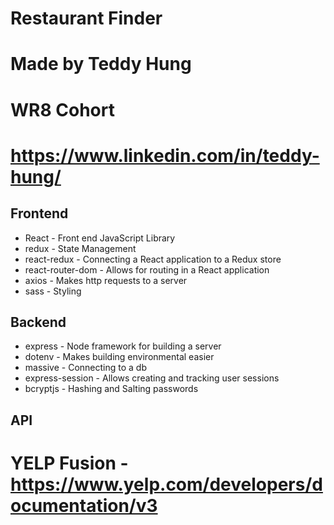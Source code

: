 # Restaurant Finder

# Made by Teddy Hung
# WR8 Cohort
# https://www.linkedin.com/in/teddy-hung/

## Frontend
* React - Front end JavaScript Library
* redux - State Management
* react-redux - Connecting a React application to a Redux store
* react-router-dom - Allows for routing in a React application
* axios - Makes http requests to a server
* sass - Styling

## Backend
* express - Node framework for building a server
* dotenv - Makes building environmental easier
* massive - Connecting to a db
* express-session - Allows creating and tracking user sessions
* bcryptjs - Hashing and Salting passwords

## API
# YELP Fusion - https://www.yelp.com/developers/documentation/v3